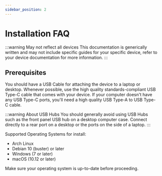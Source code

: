 ```yaml
---
sidebar_position: 2
---
```


# Installation FAQ

:::warning May not reflect all devices
This documentation is generically written and may not include specific guides for your specific device, refer to your device documentation for more information.
:::

## Prerequisites

You should have a USB Cable for attaching the device to a laptop or desktop. Whenever possible, use the high quality standards-compliant USB Type-C cable that comes with your device. If your computer doesn't have any USB Type-C ports, you'll need a high quality USB Type-A to USB Type-C cable.

:::warning About USB Hubs
You should generally avoid using USB Hubs such as the front panel USB hub on a desktop computer case. Connect directly to a rear port on a desktop or the ports on the side of a laptop.
:::

Supported Operating Systems for install:

- Arch Linux
- Debian 10 (buster) or later
- Windows (7 or later)
- macOS (10.12 or later)

Make sure your operating system is up-to-date before proceeding.
